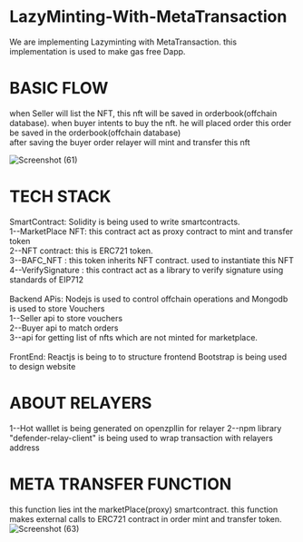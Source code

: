 # LazyMinting-With-MetaTransaction
We are implementing Lazyminting with MetaTransaction. this implementation is used to make gas free Dapp. 

# BASIC FLOW
when Seller will list the NFT, this nft will be saved in orderbook(offchain database).
when buyer intents to buy the nft. he will placed order this order be saved in the orderbook(offchain database)   
after saving the buyer order relayer will mint and transfer this nft

![Screenshot (61)](https://user-images.githubusercontent.com/61561367/175577091-2c39797f-3746-4b43-955d-4948d6c323b5.png)

# TECH STACK
SmartContract: Solidity is being used to write smartcontracts.<br />
1--MarketPlace NFT: this contract act as proxy contract to mint and transfer token<br />
2--NFT contract: this is ERC721 token.<br />
3--BAFC_NFT : this token inherits NFT contract. used to instantiate this NFT <br />
4--VerifySignature : this contract act as a library to verify signature using standards of EIP712<br />
<br />
Backend APis: Nodejs is used to control offchain operations and Mongodb is used to store Vouchers<br />
1--Seller api to store vouchers<br />
2--Buyer api to match orders<br />
3--api for getting list of nfts which are not minted for marketplace.<br />
<br />
FrontEnd:
Reactjs is being to to structure frontend
Bootstrap is being used to design website

# ABOUT RELAYERS
1--Hot walllet is being generated on openzpllin for relayer
2--npm library "defender-relay-client" is being used to wrap transaction with relayers address<tx>
  
# META TRANSFER FUNCTION
this function lies int the marketPlace(proxy) smartcontract. this function makes external calls to ERC721 contract in order mint and transfer token.
  ![Screenshot (63)](https://user-images.githubusercontent.com/61561367/175599779-03828c14-41a0-46ba-854d-e4767be62487.png)

